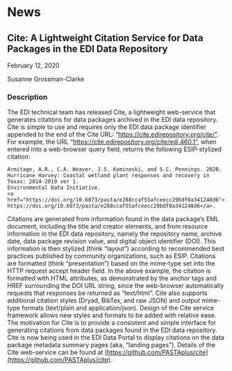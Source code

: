 # News

## Cite: A Lightweight Citation Service for Data Packages in the EDI Data Repository

February 12, 2020

Susanne Grossman-Clarke

### Description

The EDI technical team has released Cite, a lightweight web-service that generates citations for data packages archived in the EDI data repository. Cite is simple to use and requires only the EDI data package identifier appended to the end of the Cite URL: “https://cite.edirepository.org/cite/”. For example, the URL “https://cite.edirepository.org/cite/edi.460.1”, when entered into a web-browser query field, returns the following ESIP-stylized citation:

```
Armitage, A.R., C.A. Weaver, J.S. Kominoski, and S.C. Pennings. 2020. 
Hurricane Harvey: Coastal wetland plant responses and recovery in Texas: 2014-2019 ver 1. 
Environmental Data Initiative. 
<a href="https://doi.org/10.6073/pasta/e288ccaf55afceecc29bdf0a341248d6"> 
https://doi.org/10.6073/pasta/e288ccaf55afceecc29bdf0a341248d6</a>.
```

Citations are generated from information found in the data package’s EML document, including the title and creator elements, and from resource information in the EDI data repository, namely the repository name, archive date, data package revision value, and digital object identifier (DOI). This information is then stylized (think “layout”) according to recommended best practices published by community organizations, such as ESIP. Citations are formatted (think “presentation”) based on the mime-type set into the HTTP request accept header field. In the above example, the citation is formatted with HTML attributes, as demonstrated by the anchor tags and HREF surrounding the DOI URL string, since the web-browser automatically requests that responses be returned as “text/html”. Cite also supports additional citation styles (Dryad, BibTex, and raw JSON) and output mime-type formats (text/plain and application/json). Design of the Cite service framework allows new styles and formats to be added with relative ease. The motivation for Cite is to provide a consistent and simple interface for generating citations from data packages found in the EDI data repository. Cite is now being used in the EDI Data Portal to display citations on the data package metadata summary pages (aka, “landing pages”). Details of the Cite web-service can be found at [https://github.com/PASTAplus/cite](https://github.com/PASTAplus/cite).

<!-- Technical -->